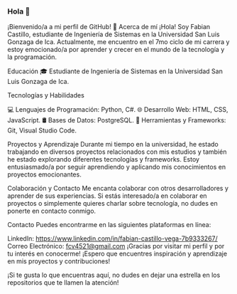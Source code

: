 ### Hola 👋

¡Bienvenido/a a mi perfil de GitHub! 👋
Acerca de mí
¡Hola! Soy Fabian Castillo, estudiante de Ingeniería de Sistemas en la Universidad San Luis Gonzaga de Ica. Actualmente, me encuentro en el 7mo ciclo de mi carrera y estoy emocionado/a por aprender y crecer en el mundo de la tecnología y la programación.

Educación
🎓 Estudiante de Ingeniería de Sistemas en la Universidad San Luis Gonzaga de Ica.

Tecnologías y Habilidades

💻 Lenguajes de Programación: Python, C#.
🌐 Desarrollo Web: HTML, CSS, JavaScript.
🛢️ Bases de Datos: PostgreSQL.
🔧 Herramientas y Frameworks: Git, Visual Studio Code.

Proyectos y Aprendizaje
Durante mi tiempo en la universidad, he estado trabajando en diversos proyectos relacionados con mis estudios y también he estado explorando diferentes tecnologías y frameworks. Estoy entusiasmado/a por seguir aprendiendo y aplicando mis conocimientos en proyectos emocionantes.

Colaboración y Contacto
Me encanta colaborar con otros desarrolladores y aprender de sus experiencias. Si estás interesado/a en colaborar en proyectos o simplemente quieres charlar sobre tecnología, no dudes en ponerte en contacto conmigo.

Contacto
Puedes encontrarme en las siguientes plataformas en línea:

LinkedIn: https://www.linkedin.com/in/fabian-castillo-vega-7b9333267/
Correo Electrónico: fcv4521@gmail.com
¡Gracias por visitar mi perfil y por tu interés en conocerme! ¡Espero que encuentres inspiración y aprendizaje en mis proyectos y contribuciones!

¡Si te gusta lo que encuentras aquí, no dudes en dejar una estrella en los repositorios que te llamen la atención!
###
